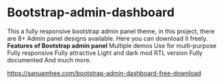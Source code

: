 # Bootstrap-admin-dashboard
This a fully responsive bootstrap admin panel theme, in this project, there are 8+ Admin panel designs available. Here you can download it freely. 
**Features of Bootstrap admin panel**
Multiple demos
Use for multi-purpose 
Fully responsive
Fully attractive
Light and dark mod
RTL version 
Fully documented
And much more.

https://sanuamhee.com/bootstrap-admin-dashboard-free-download
